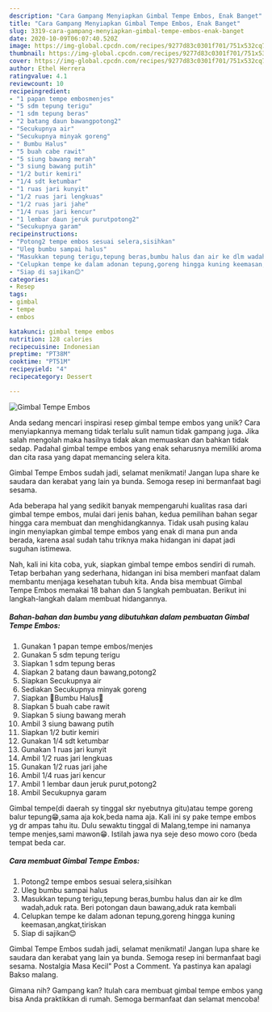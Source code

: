 ```yaml
---
description: "Cara Gampang Menyiapkan Gimbal Tempe Embos, Enak Banget"
title: "Cara Gampang Menyiapkan Gimbal Tempe Embos, Enak Banget"
slug: 3319-cara-gampang-menyiapkan-gimbal-tempe-embos-enak-banget
date: 2020-10-09T06:07:40.520Z
image: https://img-global.cpcdn.com/recipes/9277d83c0301f701/751x532cq70/gimbal-tempe-embos-foto-resep-utama.jpg
thumbnail: https://img-global.cpcdn.com/recipes/9277d83c0301f701/751x532cq70/gimbal-tempe-embos-foto-resep-utama.jpg
cover: https://img-global.cpcdn.com/recipes/9277d83c0301f701/751x532cq70/gimbal-tempe-embos-foto-resep-utama.jpg
author: Ethel Herrera
ratingvalue: 4.1
reviewcount: 10
recipeingredient:
- "1 papan tempe embosmenjes"
- "5 sdm tepung terigu"
- "1 sdm tepung beras"
- "2 batang daun bawangpotong2"
- "Secukupnya air"
- "Secukupnya minyak goreng"
- " Bumbu Halus"
- "5 buah cabe rawit"
- "5 siung bawang merah"
- "3 siung bawang putih"
- "1/2 butir kemiri"
- "1/4 sdt ketumbar"
- "1 ruas jari kunyit"
- "1/2 ruas jari lengkuas"
- "1/2 ruas jari jahe"
- "1/4 ruas jari kencur"
- "1 lembar daun jeruk purutpotong2"
- "Secukupnya garam"
recipeinstructions:
- "Potong2 tempe embos sesuai selera,sisihkan"
- "Uleg bumbu sampai halus"
- "Masukkan tepung terigu,tepung beras,bumbu halus dan air ke dlm wadah,aduk rata. Beri potongan daun bawang,aduk rata kembali"
- "Celupkan tempe ke dalam adonan tepung,goreng hingga kuning keemasan,angkat,tiriskan"
- "Siap di sajikan😊"
categories:
- Resep
tags:
- gimbal
- tempe
- embos

katakunci: gimbal tempe embos 
nutrition: 128 calories
recipecuisine: Indonesian
preptime: "PT38M"
cooktime: "PT51M"
recipeyield: "4"
recipecategory: Dessert

---
```



![Gimbal Tempe Embos](https://img-global.cpcdn.com/recipes/9277d83c0301f701/751x532cq70/gimbal-tempe-embos-foto-resep-utama.jpg)

Anda sedang mencari inspirasi resep gimbal tempe embos yang unik? Cara menyiapkannya memang tidak terlalu sulit namun tidak gampang juga. Jika salah mengolah maka hasilnya tidak akan memuaskan dan bahkan tidak sedap. Padahal gimbal tempe embos yang enak seharusnya memiliki aroma dan cita rasa yang dapat memancing selera kita.

Gimbal Tempe Embos sudah jadi, selamat menikmati! Jangan lupa share ke saudara dan kerabat yang lain ya bunda. Semoga resep ini bermanfaat bagi sesama.

Ada beberapa hal yang sedikit banyak mempengaruhi kualitas rasa dari gimbal tempe embos, mulai dari jenis bahan, kedua pemilihan bahan segar hingga cara membuat dan menghidangkannya. Tidak usah pusing kalau ingin menyiapkan gimbal tempe embos yang enak di mana pun anda berada, karena asal sudah tahu triknya maka hidangan ini dapat jadi suguhan istimewa.


Nah, kali ini kita coba, yuk, siapkan gimbal tempe embos sendiri di rumah. Tetap berbahan yang sederhana, hidangan ini bisa memberi manfaat dalam membantu menjaga kesehatan tubuh kita. Anda bisa membuat Gimbal Tempe Embos memakai 18 bahan dan 5 langkah pembuatan. Berikut ini langkah-langkah dalam membuat hidangannya.

<!--inarticleads1-->

##### Bahan-bahan dan bumbu yang dibutuhkan dalam pembuatan Gimbal Tempe Embos:

1. Gunakan 1 papan tempe embos/menjes
1. Gunakan 5 sdm tepung terigu
1. Siapkan 1 sdm tepung beras
1. Siapkan 2 batang daun bawang,potong2
1. Siapkan Secukupnya air
1. Sediakan Secukupnya minyak goreng
1. Siapkan  🌿Bumbu Halus🌿
1. Siapkan 5 buah cabe rawit
1. Siapkan 5 siung bawang merah
1. Ambil 3 siung bawang putih
1. Siapkan 1/2 butir kemiri
1. Gunakan 1/4 sdt ketumbar
1. Gunakan 1 ruas jari kunyit
1. Ambil 1/2 ruas jari lengkuas
1. Gunakan 1/2 ruas jari jahe
1. Ambil 1/4 ruas jari kencur
1. Ambil 1 lembar daun jeruk purut,potong2
1. Ambil Secukupnya garam


Gimbal tempe(di daerah sy tinggal skr nyebutnya gitu)atau tempe goreng balur tepung😁,sama aja kok,beda nama aja. Kali ini sy pake tempe embos yg dr ampas tahu itu. Dulu sewaktu tinggal di Malang,tempe ini namanya tempe menjes,sami mawon😁. Istilah jawa nya seje deso mowo coro (beda tempat beda car. 

<!--inarticleads2-->

##### Cara membuat Gimbal Tempe Embos:

1. Potong2 tempe embos sesuai selera,sisihkan
1. Uleg bumbu sampai halus
1. Masukkan tepung terigu,tepung beras,bumbu halus dan air ke dlm wadah,aduk rata. Beri potongan daun bawang,aduk rata kembali
1. Celupkan tempe ke dalam adonan tepung,goreng hingga kuning keemasan,angkat,tiriskan
1. Siap di sajikan😊


Gimbal Tempe Embos sudah jadi, selamat menikmati! Jangan lupa share ke saudara dan kerabat yang lain ya bunda. Semoga resep ini bermanfaat bagi sesama. Nostalgia Masa Kecil&#34; Post a Comment. Ya pastinya kan apalagi Bakso malang. 

Gimana nih? Gampang kan? Itulah cara membuat gimbal tempe embos yang bisa Anda praktikkan di rumah. Semoga bermanfaat dan selamat mencoba!

